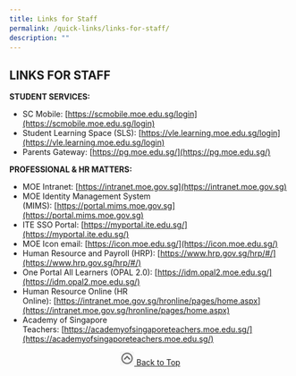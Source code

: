 ```yaml
---
title: Links for Staff
permalink: /quick-links/links-for-staff/
description: ""
---
```

## LINKS FOR STAFF

**STUDENT SERVICES:**

*   SC Mobile: [https://scmobile.moe.edu.sg/login](https://scmobile.moe.edu.sg/login)
*   Student Learning Space (SLS): [https://vle.learning.moe.edu.sg/login](https://vle.learning.moe.edu.sg/login)
*   Parents Gateway: [https://pg.moe.edu.sg/](https://pg.moe.edu.sg/)

**PROFESSIONAL & HR MATTERS:**

*   MOE Intranet: [https://intranet.moe.gov.sg](https://intranet.moe.gov.sg)
*   MOE Identity Management System (MIMS): [https://portal.mims.moe.gov.sg](https://portal.mims.moe.gov.sg)
*   ITE SSO Portal: [https://myportal.ite.edu.sg/](https://myportal.ite.edu.sg/)
*   MOE Icon email: [https://icon.moe.edu.sg/](https://icon.moe.edu.sg/)
*   Human Resource and Payroll (HRP): [https://www.hrp.gov.sg/hrp/#/](https://www.hrp.gov.sg/hrp/#/)
*   One Portal All Learners (OPAL 2.0): [https://idm.opal2.moe.edu.sg/](https://idm.opal2.moe.edu.sg/)
*   Human Resource Online (HR Online): [https://intranet.moe.gov.sg/hronline/pages/home.aspx](https://intranet.moe.gov.sg/hronline/pages/home.aspx)
*   Academy of Singapore Teachers: [https://academyofsingaporeteachers.moe.edu.sg/](https://academyofsingaporeteachers.moe.edu.sg/)

<p align="center"><a href="#"><img src="/images/arrow-up.jpg" style="width:25px; display:inline"/> Back to Top </a> </p>